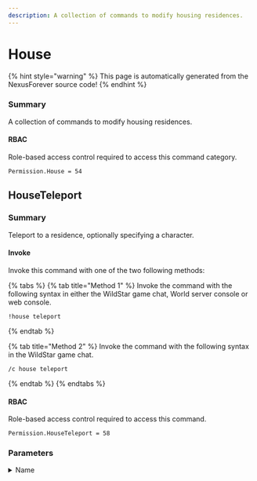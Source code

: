 ```yaml
---
description: A collection of commands to modify housing residences.
---
```


# House

{% hint style="warning" %}
This page is automatically generated from the NexusForever source code!
{% endhint %}

### Summary

A collection of commands to modify housing residences.

#### RBAC

Role-based access control required to access this command category.

```
Permission.House = 54
```

## HouseTeleport

### Summary

Teleport to a residence, optionally specifying a character.

#### Invoke

Invoke this command with one of the two following methods:

{% tabs %}
{% tab title="Method 1" %}
Invoke the command with the following syntax in either the WildStar game chat, World server console or web console.

```
!house teleport
```
{% endtab %}

{% tab title="Method 2" %}
Invoke the command with the following syntax in the WildStar game chat.

```
/c house teleport
```
{% endtab %}
{% endtabs %}

#### RBAC

Role-based access control required to access this command.

```
Permission.HouseTeleport = 58
```

### Parameters

<details>

<summary>Name</summary>

#### Summary



#### Optional

Yes

</details>

